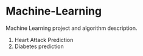 # Machine-Learning
Machine Learning project and algorithm description.
1. Heart Attack Prediction
2. Diabetes prediction

